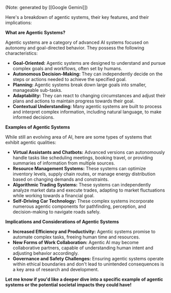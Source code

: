 (Note: generated by [[Google Gemini]])

Here's a breakdown of agentic systems, their key features, and their implications:

**What are Agentic Systems?**

Agentic systems are a category of advanced AI systems focused on autonomy and goal-directed behavior. They possess the following characteristics:

- **Goal-Oriented:** Agentic systems are designed to understand and pursue complex goals and workflows, often set by humans.
- **Autonomous Decision-Making:** They can independently decide on the steps or actions needed to achieve the specified goal.
- **Planning:** Agentic systems break down large goals into smaller, manageable sub-tasks.
- **Adaptability:** They can react to changing circumstances and adjust their plans and actions to maintain progress towards their goal.
- **Contextual Understanding:** Many agentic systems are built to process and interpret complex information, including natural language, to make informed decisions.

**Examples of Agentic Systems**

While still an evolving area of AI, here are some types of systems that exhibit agentic qualities:

- **Virtual Assistants and Chatbots:** Advanced versions can autonomously handle tasks like scheduling meetings, booking travel, or providing summaries of information from multiple sources.
- **Resource Management Systems:** These systems can optimize inventory levels, supply chain routes, or manage energy distribution based on changing demands and constraints.
- **Algorithmic Trading Systems:** These systems can independently analyze market data and execute trades, adapting to market fluctuations while working towards a financial goal.
- **Self-Driving Car Technology:** These complex systems incorporate numerous agentic components for pathfinding, perception, and decision-making to navigate roads safely.

**Implications and Considerations of Agentic Systems**

- **Increased Efficiency and Productivity:** Agentic systems promise to automate complex tasks, freeing human time and resources.
- **New Forms of Work Collaboration:** Agentic AI may become collaborative partners, capable of understanding human intent and adjusting behavior accordingly.
- **Governance and Safety Challenges:** Ensuring agentic systems operate within ethical boundaries and don't lead to unintended consequences is a key area of research and development.

**Let me know if you'd like a deeper dive into a specific example of agentic systems or the potential societal impacts they could have!**

